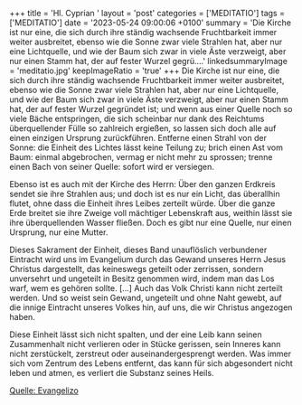 +++
title = 'Hl. Cyprian  '
layout = 'post'
categories = ['MEDITATIO']
tags = ['MEDITATIO']
date = '2023-05-24 09:00:06 +0100'
summary = 'Die Kirche ist nur eine, die sich durch ihre ständig wachsende Fruchtbarkeit immer weiter ausbreitet, ebenso wie die Sonne zwar viele Strahlen hat, aber nur eine Lichtquelle, und wie der Baum sich zwar in viele Äste verzweigt, aber nur einen Stamm hat, der auf fester Wurzel gegrü....'
linkedsummaryImage = 'meditatio.jpg'
keepImageRatio = 'true'
+++
Die Kirche ist nur eine, die sich durch ihre ständig wachsende Fruchtbarkeit immer weiter ausbreitet, ebenso wie die Sonne zwar viele Strahlen hat, aber nur eine Lichtquelle, und wie der Baum sich zwar in viele Äste verzweigt, aber nur einen Stamm hat, der auf fester Wurzel gegründet ist; und wenn aus einer Quelle noch so viele Bäche entspringen, die sich scheinbar nur dank des Reichtums überquellender Fülle so zahlreich ergießen, so lassen sich doch alle auf einen einzigen Ursprung zurückführen.<!--more--> Entferne einen Strahl von der Sonne: die Einheit des Lichtes lässt keine Teilung zu; brich einen Ast vom Baum: einmal abgebrochen, vermag er nicht mehr zu sprossen; trenne einen Bach von seiner Quelle: sofort wird er versiegen.

Ebenso ist es auch mit der Kirche des Herrn: Über den ganzen Erdkreis sendet sie ihre Strahlen aus; und doch ist es nur ein Licht, das überallhin flutet, ohne dass die Einheit ihres Leibes zerteilt würde. Über die ganze Erde breitet sie ihre Zweige voll mächtiger Lebenskraft aus, weithin lässt sie ihre überquellenden Wasser fließen. Doch es gibt nur eine Quelle, nur einen Ursprung, nur eine Mutter.

Dieses Sakrament der Einheit, dieses Band unauflöslich verbundener Eintracht wird uns im Evangelium durch das Gewand unseres Herrn Jesus Christus dargestellt, das keineswegs geteilt oder zerrissen, sondern unversehrt und ungeteilt in Besitz genommen wird, indem man das Los warf, wem es gehören sollte. […] Auch das Volk Christi kann nicht zerteilt werden. Und so weist sein Gewand, ungeteilt und ohne Naht gewebt, auf die innige Eintracht unseres Volkes hin, auf uns, die wir Christus angezogen haben.

Diese Einheit lässt sich nicht spalten, und der eine Leib kann seinen Zusammenhalt nicht verlieren oder in Stücke gerissen, sein Inneres kann nicht zerstückelt, zerstreut oder auseinandergesprengt werden. Was immer sich vom Zentrum des Lebens entfernt, das kann für sich abgesondert nicht leben und atmen, es verliert die Substanz seines Heils.




[Quelle: Evangelizo](https://evangeliumtagfuertag.org/DE/gospel)
